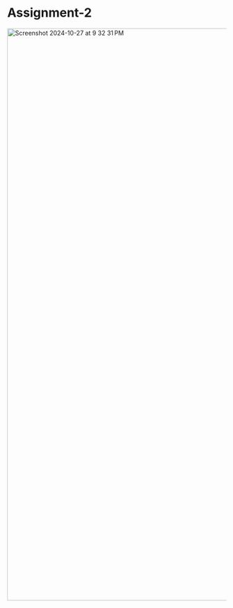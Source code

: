 # Assignment-2
<img width="1316" alt="Screenshot 2024-10-27 at 9 32 31 PM" src="https://github.com/user-attachments/assets/c6124a23-9c17-41fa-bc7f-164c23283769">
